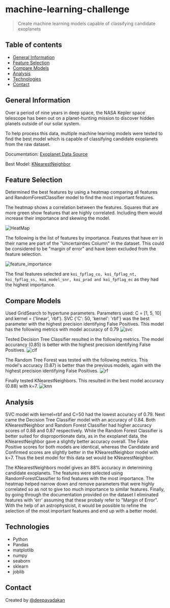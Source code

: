 # machine-learning-challenge

>  Create machine learning models capable of classifying candidate exoplanets

## Table of contents
* [General Information](#General-Information)
* [Feature Selection](#Feature-Selection)
* [Compare Models](#Compare-Models)
* [Analysis](#Analysis)
* [Technologies](#technologies)
* [Contact](#Contact)

## General Information
Over a period of nine years in deep space, the NASA Kepler space telescope has been out on a planet-hunting mission to discover hidden planets outside of our solar system.

To help process this data, multiple machine learning models were tested to find the best model which is capable of classifying candidate exoplanets from the raw dataset.

Documentation: [Exoplanet Data Source](https://www.kaggle.com/nasa/kepler-exoplanet-search-results)

Best Model: [KNearestNeighbor](exoplanet_model.sav)


## Feature Selection
Determined the best features by using a heatmap comparing all features and RandomForestClassifier model to find the most important features.

The heatmap shows a correlation between the features. Squares that are more green show features that are highly correlated. Including them would increase their importance and skewing the model.

![HeatMap](Resources/heatmap.png)

The following is the list of features by importance. Features that have err in their name are part of the "Uncertainties Column" in the dataset. This could be considered to be "margin of error" and have been excluded from the feature selection.

![feature_importance](Resources/feature_importance.png)

The final features selected are ```koi_fpflag_co, koi_fpflag_nt, koi_fpflag_ss, koi_model_snr, koi_prad and koi_fpflag_ec``` as they had the highest importance.



## Compare Models

Used GridSearch to hypertune parameters. Parameters used: C = [1, 5, 10]  and kernel = ('linear', 'rbf'). SVC {'C': 50, 'kernel': 'rbf'} was the best parameter with the highest precision identifying False Positives. This model has the following metrics with model accuracy of 0.79
![svc](Resources/svc.png)

Tested Decision Tree Classifier resulted in the following metrics. The model accurancy (0.85) is better with the highest precision identifying False Positives.
![clf](Resources/clf.png)

The Random Tree Forest was tested with the following metrics. This model's accuracy (0.87) is better than the previous models, again with the highest precision identifying False Positives.
![rf](Resources/rf.png)

Finally tested KNearestNeighbors. This resulted in the best model accuracy (0.88) with k=7.
![knn](Resources/knn.png)


## Analysis

SVC model with kernel=rbf and C=50 had the lowest accuracy of 0.79. Next came the Decision Tree Classifier model with an accuracy of 0.84. Both KNearestNeighbor and Random Forest Classifier had higher accuracy scores of 0.88 and 0.87 respectively. While the Random Forest Classifier is better suited for disproportionate data, as in the exoplanet data, the KNearestNeighbor gave a slightly better accuracy overall. The False Positive scores for both models are identical, whereas the Candidate and Confirmed scores are slightly better in the KNearestNeighbor model with k=7. Thus the best model for this data set would be KNearestNeighbor.

The KNearestNeighbors model gives an 88% accuracy in determining candidate exoplanets. The features were selected using RandomForestClassifier to find features with the most importance. The heatmap helped narrow down and remove parameters that were highly correlated so as not to give too much importance to similar features. Finally, by going through the documentation provided on the dataset I eliminated features with 'err' assuming that these probaly refer to "Margin of Error". With the help of an astrophysicist, it would be possible to refine the selection of the most important features and end up with a better model.

## Technologies
* Python
* Pandas
* matplotlib
* numpy
* seaborn
* sklearn
* joblib

## Contact
Created by [@deepavadakan](https://github.com/)